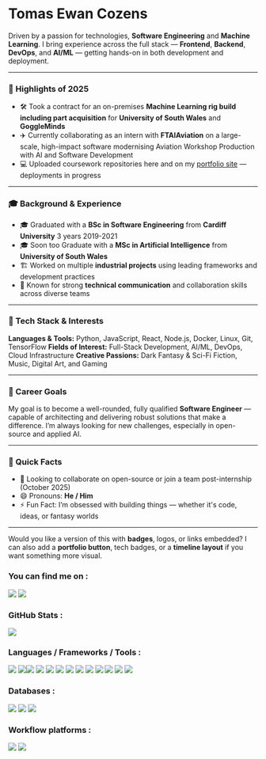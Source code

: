 # Tomas Ewan Cozens

Driven by a passion for technologies,  **Software Engineering** and **Machine Learning**. I bring experience across the full stack — **Frontend**, **Backend**, **DevOps**, and **AI/ML** — getting hands-on in both development and deployment.

---

### 🚀 Highlights of 2025

* 🛠️ Took a contract for an on-premises **Machine Learning rig build including part acquisition** for **University of South Wales** and **GoggleMinds**
* ✈️ Currently collaborating as an intern with **FTAIAviation** on a large-scale, high-impact software modernising Aviation Workshop Production with AI and Software Development
* 💻 Uploaded coursework repositories here and on my [portfolio site](https://tec-portfolio.netlify.app/) — deployments in progress

---

### 🎓 Background & Experience

* 🎓 Graduated with a **BSc in Software Engineering** from **Cardiff University** 3 years 2019-2021
* 🎓 Soon too Graduate with a **MSc in Artificial Intelligence** from **University of South Wales**
* 🏗️ Worked on multiple **industrial projects** using leading frameworks and development practices
* 🤝 Known for strong **technical communication** and collaboration skills across diverse teams

---

### 🧠 Tech Stack & Interests

**Languages & Tools:** Python, JavaScript, React, Node.js, Docker, Linux, Git, TensorFlow
**Fields of Interest:** Full-Stack Development, AI/ML, DevOps, Cloud Infrastructure
**Creative Passions:** Dark Fantasy & Sci-Fi Fiction, Music, Digital Art, and Gaming

---

### 🌟 Career Goals

My goal is to become a well-rounded, fully qualified **Software Engineer** — capable of architecting and delivering robust solutions that make a difference. I’m always looking for new challenges, especially in open-source and applied AI.

---

### 📌 Quick Facts

* 👯 Looking to collaborate on open-source or join a team post-internship (October 2025)
* 😄 Pronouns: **He / Him**
* ⚡ Fun Fact: I’m obsessed with building things — whether it's code, ideas, or fantasy worlds

---

Would you like a version of this with **badges**, logos, or links embedded? I can also add a **portfolio button**, tech badges, or a **timeline layout** if you want something more visual.


### You can find me on :

<img src="https://img.shields.io/badge/LinkedIn-0A66C2?style=for-the-badge&logo=linkedin&logoColor=white" /> <img src="https://img.shields.io/badge/Portfolio-0A66C2?style=for-the-badge&logo=Portfolio&logoColor=white" />
### GitHub Stats :
![](https://github-readme-streak-stats.herokuapp.com/?user=TECozens&theme=dark&hide_border=false)<br/>

### Languages / Frameworks / Tools :

<img src="https://img.shields.io/badge/React-20232A?style=for-the-badge&logo=react&logoColor=61DAFB" />  <img src="https://img.shields.io/badge/Node.js-339933?style=for-the-badge&logo=nodedotjs&logoColor=white" /><img src="https://img.shields.io/badge/HTML5-E34F26?style=for-the-badge&logo=html5&logoColor=white" /> <img src="https://img.shields.io/badge/CSS3-1572B6?style=for-the-badge&logo=css3&logoColor=white" /> <img src="https://img.shields.io/badge/Bootstrap-563D7C?style=for-the-badge&logo=bootstrap&logoColor=white" /> <img src="https://img.shields.io/badge/JavaScript-323330?style=for-the-badge&logo=javascript&logoColor=F7DF1E" /> <img src="https://img.shields.io/badge/Express.js-000000?style=for-the-badge&logo=express&logoColor=white" /> <img src="https://img.shields.io/badge/Python-FFD43B?style=for-the-badge&logo=python&logoColor=darkgreen" /> <img src="https://img.shields.io/badge/Java-ED8B00?style=for-the-badge&logo=java&logoColor=white" /> <img src="https://img.shields.io/badge/Spring_Boot-F2F4F9?style=for-the-badge&logo=spring-boot" /> <img src="https://img.shields.io/badge/Spring-6DB33F?style=for-the-badge&logo=spring&logoColor=white" /> <img src="https://img.shields.io/badge/npm-CB3837?style=for-the-badge&logo=npm&logoColor=white" />  <img src="https://img.shields.io/badge/Docker-2CA5E0?style=for-the-badge&logo=docker&logoColor=white" />

### Databases :

<img src="https://img.shields.io/badge/MySQL-00000F?style=for-the-badge&logo=mysql&logoColor=white" /> <img src="https://img.shields.io/badge/MongoDB-white?style=for-the-badge&logo=mongodb&logoColor=4EA94B" /> <img src="https://img.shields.io/badge/Oracle-F80000?style=for-the-badge&logo=oracle&logoColor=black" />

### Workflow platforms :
<img src="https://img.shields.io/badge/Jira-0052CC?style=for-the-badge&logo=Jira&logoColor=white" /> <img src="https://img.shields.io/badge/microsoft%20azure-0089D6?style=for-the-badge&logo=microsoft-azure&logoColor=white" />

